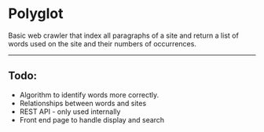 Polyglot
===================

Basic web crawler that index all paragraphs of a site and return a list of words used on the site and their numbers of occurrences.

----------


Todo:
-------------
- Algorithm to identify words more correctly.
- Relationships between words and sites
- REST API - only used internally
- Front end page to handle display and search